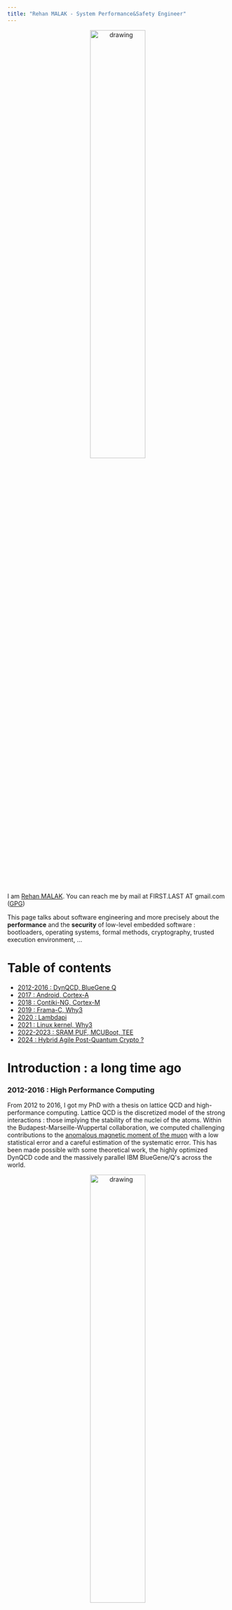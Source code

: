 ```yaml
---
title: "Rehan MALAK - System Performance&Safety Engineer"
---
```


<center>
<img src="./figs/bloglogo2small.jpg" alt="drawing" width="50%"/>
</center>

I am <a href="https://rehan-malak.github.io/">Rehan MALAK</a>. You can reach me by mail at FIRST.LAST AT gmail.com   (<a href="https://rehan-malak.github.io/gpg/rehan_2024.asc">GPG</a>)

This page talks about software engineering and more precisely about the __performance__ and the __security__ of low-level embedded software : bootloaders, operating systems, formal methods, cryptography, trusted execution environment, ...

# Table of contents
- [2012-2016 : DynQCD, BlueGene Q](#introduction)
- [2017 : Android, Cortex-A](#paragraph1)
- [2018 : Contiki-NG, Cortex-M](#paragraph2)
- [2019 : Frama-C, Why3](#paragraph3)
- [2020 : Lambdapi](#paragraph4)
- [2021 : Linux kernel, Why3](#paragraph5)
- [2022-2023 : SRAM PUF, MCUBoot, TEE](#paragraph6)
- [2024 : Hybrid Agile Post-Quantum Crypto ?](#paragraph7)

# Introduction : a long time ago <a name="introduction"></a>

###  2012-2016 : High Performance Computing

From 2012 to 2016, I got my PhD with a thesis on lattice QCD and high-performance computing. Lattice QCD is the discretized model of the strong interactions : those implying the stability of
the nuclei of the atoms. Within the Budapest-Marseille-Wuppertal collaboration, we computed challenging contributions to the [anomalous magnetic moment of the muon](https://en.wikipedia.org/wiki/Anomalous_magnetic_dipole_moment) with a low statistical error and a careful estimation of the systematic error. This has been made possible with
some theoretical work, the highly optimized DynQCD code and the massively parallel IBM BlueGene/Q's across the world.

<center>
<img src="./figs/bgq.jpg" alt="drawing" width="50%"/>
</center>

For the details, look at this article "[HVP contrib to amu from first principles](https://arxiv.org/abs/1711.04980)" published in Physics Review Letter or the [slides](https://rehan-malak.github.io/presentations/Soutenance.pdf)
used at my PhD defense.

<center>
<img src="./figs/amu_compare_paper.png" alt="drawing" width="50%"/>
</center>

(__Update 2021__ : The BMW collaboration has made other breakthroughs since with this 2021
[paper](https://www.nature.com/articles/s41586-021-03418-1) published in _Nature_)

On the architecture side, IBM stopped its BlueGene line and the trend now in HPC centers is to evaluate the advantages of using heterogeneous architectures with ARM, RISC-V, GPU's and other domain specific accelerators.

(__Update 2022__ : An example of these new heterogeneous architectures is the ARM/Risc-V-based [Sipearl RHEA processor](https://events.prace-ri.eu/event/1214/contributions/1640/attachments/2084/4227/SiPearl_EuroHPC-Summit_V01.pdf).)

### 2017 : Embedded Systems <a name="paragraph1"></a>

In 2017, I worked for a french IoT company in New York City, working on a connected mirror running Android : EKKO©. The product won an
Innovation Award at CES 2017.

<center>
<img src="./figs/ekko.jpg" alt="drawing" width="50%"/>
</center>

I was in charge of two aspects in particular : the Android ROM build process and the configuration and the optimization of the boot stages :
- the U-boot bootloader
- the Linux kernel
- the Android init

Android has a good documentation, the repo tool (a Python script to manage multiple git repo) is easy to use,
 the signing keys management are understandable, so the Android ROM build was the easy part. Problems went with the obsolete Linux
 kernel and U-boot bootloader version provided by the SBC manufacturer. No device tree of course !? (despite it was 6 years after the introduction of device
 trees in the kernel and 12 years after their usage in U-boot for PowerPC). One of the challenge was for example to get the LVDS screen
 working in the early boot stage. At the end, we managed to do it but it was a pain.

### Path to formal methods

HPC and Embedded Systems share some concerns : dealing with limited resources (CPU, RAM, I/O) and minimizing energy consumption. This goal
is usually achieved by using low-level but error-prone programming languages : C/C++/Assembly.

After these first experiences, I came back to France and started to work for Inria (National Institute for Research in Computer Science and Automation).

<center>
<img src="./figs/inria.png" alt="drawing" width="50%"/>
</center>

I will go through some experiments conducted at Inria (Lille, Saclay and Paris) between 2018 and 2021 with formal methods, low-level code or both. It contains also some links for the curious readers.

# 2018 : the 'S' in "IoT" stands for Security <a name="paragraph2"></a>

In 2018, I was part of the European H2020 [VESSEDIA](https://vessedia.eu/) project which aims at enhancing the security of IoT devices. One of the use-cases consisted in verifying the [Contiki-NG](https://github.com/contiki-ng/contiki-ng) IoT OS with the Frama-C analyzing platform.

The core of Frama-C can parse C programs and then its modular architecture allows to use interoperable _plugins analyzers_.

<!-- <center> -->
<!-- <img src="./figs/contiking.png" alt="drawing" width="50%"/> -->
<!-- </center> -->

<center>
<img src="./figs/contiking.png" width="30%"/>
<img src="./figs/framac.png" width="30%"/>
</center>

<!-- <center> -->
<!-- <img src="./figs/framac.png" alt="drawing" width="50%"/> -->
<!-- </center> -->

### Contiki-NG arch-specific code and callgraph with function pointers

Contiki-NG is ported on several boards based on low-power microcontrollers (as the ARM Cortex-M3).
Similar to the way the Linux kernel sources are split between the non-arch specific code (kernel/ fs/ block/ mm/ drivers/ ...) and the
arch specific one (arch/), Contiki-NG source code is split between os/ and arch/.

To provide some guidelines on how to port
the OS on new architectures, we tried to exhibit an "arch API" by looking how os/ calls arch/ at source-level. Tracing the _caller_ and the
_callee_ from execution would not provide exhaustive results.

At first, this task looked similar to the generation of multiple callgraphs and filtering what is going from arch/ to os/.

But arrives the problem of function pointers which are pervasive in C. Runtime callgraphs are trivial to generate with GCC instrumentation but how to do this
without running the code ?

Consider the following simple program ``test.c``

```c
void g() {}
void h() {}
int main(int argc,char *argv[])
{
        if (argc)
                g() ;
        else
                h() ;
        return 0;
}
```

Let's build the callgraph with llvm/clang :

```bash
clang -S -emit-llvm test.c -o test
opt -analyze -dot-callgraph test
dot -Tpng test.callgraph.dot -o test.png
```

We get :

<center>
<img src="./figs/test.png" alt="drawing" width="50%"/>
</center>

Now let's add a function pointer in a new ``test2.c`` :

```c
void g() {}
void h() {}
int main(int argc,char *argv[])
{
	void (*f)(void) ;
	f = &g ;
	(*f)();
	f = &h ;
	(*f)();
	return 0;
}
```

We get this deceptive callgraph :

<center>
<img src="./figs/test2.png" alt="drawing" width="50%"/>
</center>

Let's try with Frama-C this time :

```bash
frama-c test2.c -cg test2.dot
dot -Tpng test2.dot -o test2.png
```

We get the correct callgraph :

<center>
<img src="./figs/test2_framac.png" alt="drawing" width="50%"/>
</center>

In fact, Frama-C can do much better. Consider now this ``test3.c`` example :

```c
void g() {}
void h() {}
int main(int argc,char *argv[])
{
	void (*f)(void) ;
	if (argc)
		f = &g ;
	else
		if (argc)
			f = &h ;
	(*f)();
	return 0;
}
```

With the same Frama-C command, we obtain the same callgraph. But in reality, the ``h`` function wont ever be called if we look carefully at
the second ``if`` test. So we rebuild the callgraph, but this
time with a powerful static analysis technique : __abstract interpretation__ (with the Frama-C EVA plugin).

```bash
frama-c test3.c -eva -then -cg test3.dot
dot -Tpng test3.dot -o test3.png
```

<center>
<img src="./figs/test3_framac.png" alt="drawing" width="50%"/>
</center>

... which is correct !

Using Frama-C, and with a bit of work, we managed to find the list of arch/ functions called by os/ functions and suggested an "arch API".
The interested reader can find more details in the [VESSEDIA report](https://vessedia.eu/downloads/VESSEDIA-D5.1-Inria-s-use-case-intermediate-report-PU-M18.pdf).

### The RTE & E-ACSL plugins and runtime verification

One objective of VESSEDIA was to investigate the security of Contiki-NG. In addition to
some bug fixes of the test suite of Travis-CI (and trivial bugs reported by the warnings of the, by then, new GCC 8), we tried to understand to what extent we could
apply E-ACSL to a whole kernel while E-ACSL is designed primarily for user-space programs.

There were several levels of integration that were envisaged. Contiki-NG can be built as :
1. an ELF x86 executable : the _hello world_ appears in Linux as a IPv6 pingable network interface
2. a firmware for ARM boards
3. a dynamic library loaded through JNI in the Java Cooja simulator. In this case, each loaded Contiki-NG instance acts as a node and one can
   simulate a entire IPv6 RPL mesh network

We tried 1. and 3.

(__Update 2023__ : I learned later many things about QEMU and it would be easier today to port on the few ARM Cortex-M emulated machines available in Qemu and integrate this in the Gitlab CI, I do this today with ARM, Risc-V and MIPS architectures)

The principle of E-ACSL is simple. Let's start with the simplest use of a pointer :

```c
int main()
{
	int i = 0 ;
	int *ptr = &i;
	*ptr = 0 ;
	return 0;
}
```

then the RTE plugin generates some ACSL specifications automatically :

```bash
frama-c -machdep gcc_x86_64 -rte test.c -print -ocode test.rte.c
```

which gives :

```c
int main(void)
{
int __retres;
int i = 0;
int *ptr = & i;
/*@ assert rte: mem_access: \valid(ptr); */
*ptr = 0;
__retres = 0;
return __retres;
}
```

then the E-ACSL plugin instruments the C code transforming ACSL assertion into runtime assertion :

```bash
frama-c -machdep gcc_x86_64 test.rte.c -e-acsl -then-last -print -ocode test.e-acsl.c
```

which gives (only the main function is shown) :

```c
...
int main(void)
{
  int __retres;
  __e_acsl_memory_init((int *)0,(char ***)0,(size_t)8);
  int i = 0;
  __e_acsl_store_block((void *)(& i),(size_t)4);
  __e_acsl_full_init((void *)(& i));
  int *ptr = & i;
  __e_acsl_store_block((void *)(& ptr),(size_t)8);
  __e_acsl_full_init((void *)(& ptr));
  {
    int __gen_e_acsl_initialized;
    int __gen_e_acsl_and;
    __e_acsl_assert_data_t __gen_e_acsl_assert_data = {.values = (void *)0};
    __e_acsl_assert_register_ptr(& __gen_e_acsl_assert_data,"&ptr",
                                 (void *)(& ptr));
    __e_acsl_assert_register_ulong(& __gen_e_acsl_assert_data,
                                   "sizeof(int *)",0,sizeof(int *));
    __gen_e_acsl_initialized = __e_acsl_initialized((void *)(& ptr),
                                                    sizeof(int *));
    __e_acsl_assert_register_int(& __gen_e_acsl_assert_data,
                                 "\\initialized(&ptr)",0,
                                 __gen_e_acsl_initialized);
    if (__gen_e_acsl_initialized) {
      int __gen_e_acsl_valid;
      __e_acsl_assert_register_ptr(& __gen_e_acsl_assert_data,"ptr",
                                   (void *)ptr);
      __e_acsl_assert_register_ulong(& __gen_e_acsl_assert_data,
                                     "sizeof(int)",0,sizeof(int));
      __gen_e_acsl_valid = __e_acsl_valid((void *)ptr,sizeof(int),
                                          (void *)ptr,(void *)(& ptr));
      __e_acsl_assert_register_int(& __gen_e_acsl_assert_data,"\\valid(ptr)",
                                   0,__gen_e_acsl_valid);
      __gen_e_acsl_and = __gen_e_acsl_valid;
    }
    else __gen_e_acsl_and = 0;
    __gen_e_acsl_assert_data.blocking = 1;
    __gen_e_acsl_assert_data.kind = "Assertion";
    __gen_e_acsl_assert_data.pred_txt = "rte: mem_access: \\valid(ptr)";
    __gen_e_acsl_assert_data.file = "test.rte.c";
    __gen_e_acsl_assert_data.fct = "main";
    __gen_e_acsl_assert_data.line = 7;
    __e_acsl_assert(__gen_e_acsl_and,& __gen_e_acsl_assert_data);
    __e_acsl_assert_clean(& __gen_e_acsl_assert_data);
  }
  /*@ assert rte: mem_access: \valid(ptr); */ ;
  __e_acsl_initialize((void *)ptr,sizeof(int));
  *ptr = 0;
  __retres = 0;
  __e_acsl_delete_block((void *)(& ptr));
  __e_acsl_delete_block((void *)(& i));
  __e_acsl_memory_clean();
  return __retres;
}
```

note that you can do it in only one step as Frama-C allows to use a pipeline of several program analyzers :

```bash
frama-c -machdep gcc_x86_64 test.c -rte -then -e-acsl -then-last -print -ocode test.e-acsl.c
```

then you compile the instrumented code against E-ACSL runtime library and the instrumented program exits prematurely if the program flow
goes through one failing assertion (there is also the ``report`` mode or the possibility to define your own assert C function).

For example, this incorrect access happens before the printing of "no problem" :

```c
#include <stdio.h>
int main()
{
	int i = 0 ;
	int *ptr = &i;
	*(ptr+1) = 0 ;
	puts("no problem\n");
	return 0;
}
```

```bash
$ ./test.e-acsl
	Assertion failed at line 6 in function main.
	The failing predicate is:
	rte: mem_access: \valid(ptr + 1).
	Aborted
```

Looking at the _segment_ memory model of E-ACSL for the Linux program memory layout (stack heap .bss .data .rodata .text) :

```c
/*****************************************************************************
 * Memory Layout *************************************************************
 *****************************************************************************
  ----------------------------------------> Max address
  Kernel Space
  ---------------------------------------->
  Non-canonical address space (only in 64-bit)
  ---------------------------------------->
  Environment variables [ GLIBC extension ]
 ----------------------------------------->
  Program arguments [ argc, argv ]
 -----------------------------------------> Stack End
  Stack [ Grows downwards ]
 ----------------------------------------->
  Thread-local storage (TLS) [ TDATA and TBSS ]
 ----------------------------------------->
  Shadow memory [ Heap, Stack, Global, TLS ]
 ----------------------------------------->
  Object mappings
 ----------------------------------------->
 ----------------------------------------->
  Heap [ Grows upwards^ ]
 -----------------------------------------> Heap Start [Initial Brk]
  BSS Segment  [ Uninitialised Globals ]
 ----------------------------------------->
  Data Segment [ Initialised Globals   ]
 ----------------------------------------->
  ROData [ Potentially ]
 ----------------------------------------->
  Text Segment [ Constants ]
 -----------------------------------------> NULL (0)
 *****************************************************************************
NOTE: Above memory layout scheme generally applies to Linux Kernel/gcc/glibc.
  It is also an approximation slanted towards 64-bit virtual process layout.
  In reality layouts may vary. Also, with mmap allocations heap does not
  necessarily grows from program break upwards. Typically mmap will allocate
  memory somewhere closer to stack. */

/* Struct representing a contigous memory region. Effectively this describes
 * a memory segment, such as heap, stack or segments in the shadow memory
 * used to track them. */
struct memory_segment {
  const char *name; //!< Symbolic name
  size_t size;      //!< Byte-size
  uintptr_t start;  //!< Least address
  uintptr_t end;    //!< Greatest address
  mspace mspace;    // !< Mspace used for the partition
  /* The following are only set if the segment is a shadow segment */
  struct memory_segment *parent; //!< Pointer to the tracked segment
  size_t shadow_ratio;           //!< Ratio of shadow to application memory
  /*!< Offset between the start of the tracked segment and the start of this
     segment */
  intptr_t shadow_offset;
};
```

and reading in ``/proc/$PID/maps`` the memory location of the loaded dynamic libraries (and other technical subtleties such as entry function being something else than the "main" function), we were able to instrument the whole ELF x86 Contiki-NG hello-world and run it.

Without too much difficulties, we were also able to instrument a Contiki-NG built as a shared dynamic library and loaded thanks to the libc _dlopen_ function.
But it was not possible to push further this result to the JNI case as it would have mean to make compatible the E-ACSL memory model with the way the
Java virtual machine loads JNI dynamic libraries.

As one can see though, the memory layout modelized in E-ACSL is adapted for x86 Linux ELF programs and adapt this to the variability of bare-metal ARM firmwares would have been difficult.

E-ACSL developers added in the Frama-C 19 _Potassium_ release the ``-e-acsl-functions`` and the ``-e-acsl-instrument``options to filter finely the functions to be instrumented but
it was not sufficient for our use-case. I still don't know if it is
technically possible to tune how the JVM loads JNI dynlibs such that E-ACSL memory segment model would remain relevant.

<center>
<img src="./figs/jni.png" alt="drawing" width="100%"/>
</center>

In conclusion, we succeed with 1. and only partially with 3. (_dlopen_ but no JNI)

So this opened the way to a use of E-ACSL for some Contiki-NG Travis-CI tests dealing with the pingable IPv6 stack but not the most
interesting ones with the complete RPL mesh network simulated inside the Java Cooja Simulator.

You can find more details on this experiment with E-ACSL in this [presentation](https://github.com/Rehan-MALAK/rehan-malak.github.io/blob/master/presentations/EACSL.pdf).

# 2019 (and 2021) : C AST to Why3 AST <a name="paragraph3"></a>

<center>
<img src="./figs/why3.png" alt="drawing" width="100%"/>
</center>

In 2019, I worked with the _Laboratoire de Recherche en Informatique_ (LRI) in Saclay where Frama-C and Why3 were co-invented with the
_Commissariat à l'énergie atomique_ (CEA).

Frama-C has a plugin for deductive verification called WP (for _weakest precondition calculus_). It generates some verification conditions
(VC) from the ACSL-specified C programs and performs a first pass of simplification (Frama-C QED) and then uses Why3 for the remaining
verification conditions and the interface with the SMT solvers. Unfortunately, it is a bit of a black box and the reports from the solvers
are difficult to use.

Some private partners of the LRI requested the possibility to get counter-examples from the SMT solvers in order to help them in their proofs.

You can find some explanations on the algorithms used in Alt-Ergo in this [presentation](https://rehan-malak.github.io/presentations/smt.pdf).

One idea was to simplify the C to Why3 compilation without the use of the huge WP codebase. Why3 is both an GTK-based IDE to work with the solvers
and a specified functional programming language close to Ocaml, called WhyML. In order to avoid the writing of another Why3 pretty printer (often
bugged, not maintained, etc...), one choice was to do the compilation from an AST to another AST. The Why3 parser is using Ocaml Menhir to
create a Why3.Ptree object (parser tree or "untyped" AST). We modified the Why3.Ptree object so the entire representation of a WhyML source
file fits into these objects. This has been merged in mainline Why3. An experimental plugin _Jessie3_ has been started from a previous
prototype called _Jessie_.
It already translates some ACSL specifications from C to Why3 but, because lack of time, only few of the Cil (the C AST from Frama-C) code were supported
at the time. I don't know if the private partners have continued to work on this plugin as their repo is closed-source.

__Update 2021__ : We also looked at the same idea but from unspecified C code. There are several C parsers in the Ocaml landscape
(probably not exhaustive) :
- C AST from [Compcert](https://compcert.org/index.html)
- C AST from [ClangML](https://gitlab.inria.fr/tmartine/clangml) (Ocaml bindings for clang)
- C AST from [Coccinelle](https://coccinelle.gitlabpages.inria.fr/website/download.html)

I find this approach more interesting because the Frama-C Cil AST does transformation by default that sometimes we would like to avoid (for
example with loops).

Proving directly in WhyML can also be more pleasant than adding ACSL specification in huge, complex and constantly evolving C codebases.

We still don't have a definitive answer on a sustainable way to prove C code but going in the other direction might also be a better
solution in the long term :
- avoid writing low-level C code where it is not needed
- find an adapted high-level programming language or create your own Domain Specific Language (DSL) easier to reason with and generates low-level code from it without too much overhead.
You can have a look at this informal
[presentation](https://github.com/Rehan-MALAK/rehan-malak.github.io/blob/master/presentations/Rehan.pdf) in French I made about the F*
programming language and the Kremlin compiler and its use for the cryptographic routines used in Wireguard (a clean VPN solution which have since been merged in
Linux), after the talks I found particularly interesting at the SSTIC 2018 and the KernelRecipes 2018 conferences.

# 2020 : Dedukti 3, a proof assistant leveraging higher order rewriting theory <a name="paragraph4"></a>

In 2020, I worked with the Inria Deducteam project-team. The team is specialized in proofs interoperability. In addition to their
expertise with proof assistants, they put forward a logical framework called λΠ-modulo-rewriting which is basically the same as the λΠ in
the Barendregt cube :

<center>
<img src="./figs/lambdacube3.png" alt="drawing" width="100%"/>
</center>

but with a extended conversion rule :

<center>
<img src="./figs/extendedconversionrule.png" alt="drawing" width="100%"/>
</center>

This framework is expressive enough to re-encode more complex type system as the one in the Coq proof assistant.

The implementation of the typechecker is called Dedukti. Deducteam has two objectives related :
1. Logipedia : use this theoretical framework to build the first online encyclopedia of proofs, with a set of traduction tools to go
  back-and-forth between the proof-assistant libraries one can find on the market
2. Dedukti3 : transform the basic Dedukti2 typechecker to a real proof assistant

I worked on 2. and one objective was to add a new kind of goals in the proof assistant to help the users in complex proofs. I summarize here
the differences between a type-checker and the wanted proof-assistant :

<center>
<img src="./figs/proofassistant.png" alt="drawing" width="100%"/>
</center>

The _unification goals_ required modifications in the user-interaction engine and it has been merged in the mainline repo.
```ocaml
(** Type of unification constraints. *)
type constr = ctxt * term * term

(** Type of goals. *)
type goal_typ =
  { goal_meta : meta  (* Goal metavariable. *)
  ; goal_hyps : Env.t (* Precomputed scoping environment. *)
  ; goal_type : term  (* Precomputed type. *) }

type goal =
  | Typ of goal_typ (** Typing goal. *)
  | Unif of constr (** Unification goal. *)
```

Interesting new kind of _unification tactics_ should be written now to take advantage of it !

We also modified the LSP server (Language Server Protocol) of Dedukti 3 :

<center>
<img src="./figs/lsp.png" alt="drawing" width="100%"/>
</center>

and the emacs plugin (the LSP client) :

<center>
<img src="./figs/anewdemo1.png" width="100%"/>
</center>

You can find more details in this presentation I made for the Labex Digicosme (a granted French research project) : [Unification goals in Lambdapi](https://github.com/Rehan-MALAK/rehan-malak.github.io/blob/master/presentations/lambdapi.pdf)
with reminders about type theory, Curry-Howard correspondence and more...

Then I helped to adapt from Dedukti2 to Dedukti3, a semi-simplicial model of System F formalized initially by Bruno
Barras. The basic idea is simple (and the details far out-of-scope of this page) : the consistency of Homotopy Type Theory (HoTT) is currently based on models relying at the end on Set
Theory. (look at the initial [Kan-simplicial model from Kapulkin-Lumsdaine-Voevodski](https://arxiv.org/pdf/1211.2851.pdf) to get the precise requirements). This is not
satisfactory if HoTT is considered as a potential candidate for mathematical foundations (as was considered Set Theory at the beginning of
the XXth century by the German mathematicians, the "structuralists" and the mid-XXth century Bourbaki generations of mathematicians.)

If one want to formalize models of type theory in type theory, we have currently to :
- stay at a fixed level of truncation of the simplices

or

- keep the potentially infinite structure (and their "homotopic coherence") and add a second "external" non-decidable equality

This is where investigating the advantages of the decidable equality of the λΠ-modulo-rewriting framework becomes particularly
interesting. With a bit of work, one can do induction proofs on the dimension.

This is the paper we wanted to present for the Types2020 conference (one week before Italy got shut down and the conference cancelled
 because of the Covid19 restrictions).
__[A Semi-simplicial Model of System F in Dependent Type Theory Modulo
 Rewriting](https://types2020.di.unito.it/abstracts/BookOfAbstractsTYPES2020.pdf)__ does though only a fraction of the work to be
 done. A model for the System F universe allows quantification on the type but to reach dependent types theories, one needs the
 formalization of _category of families_ (CwF). Considering the complex nature of the combinatorial objects involved, this task could take
 advantage of the unification goals which have been added to Dedukti 3. New interesting unification tactics are missing though.

(__Update 2023__ : Note that instead of formalizing models of type theory, one can directly encode intensional Martin-Lof type theory in Lambdapi as done [here](https://github.com/Deducteam/ett-in-lambdapi/blob/main/ETT/ITT.lp) by Luc Chabassier who also added a new [tactic](https://github.com/dwarfmaster/commutative-diagrams) in a Coq plugin (written in Rust) to reason about diagrams in category theory.

(__Update 2023__ : A even more interesting approach in the search of formalizing mathematics in univalent foundations, would be to take advantage of this new interpretation/generaliztion of univalence for infiny categories instead of infiny groupoid. One can look for this at this [book on higher categories](https://cisinski.app.uni-regensburg.de/CatLR.pdf)
by Denis-Charles Cisinski (and [this book on the prerequisites on categories](https://math.jhu.edu/~eriehl/context.pdf) by Emily Riehl) and then look at their construction in
the two joined Arxiv papers [here](https://arxiv.org/abs/2210.08945) and [here](https://arxiv.org/abs/2210.07753). (here is the link to the 3-part lectures on this [part1](https://www.youtube.com/watch?v=5YOltuTcBK8) [part2](https://www.youtube.com/watch?v=xWmELBvHMPo) [part3](https://www.youtube.com/watch?v=P0Cfb4eUJo4)).
Now, as the notion of higher category is directly internalized, the problem is to find the suitable type theory itself (syntax, rules, ...) with the correct metaproperties (canonicity, termination, ... ). There will be a [summer school on this subject at Regensburg in September 2023](https://itp-school-2023.github.io/).

# 2021 : Linux scheduling : proofs, DSL, performance, liveness <a name="paragraph5"></a>

I Worked with the Inria Whisper team-project. The team is specialized in several aspects of
system software and formal methods :
- multicore RTOS, Linux kernel
- abstract interpretation, deductive verification
- performance, scheduling
- virtualization
- ...

One of the project I was involved in, is to prove a "local work conservation" property on the idle core selection algorithm of the Linux CFS scheduler
(_Completely Fair Scheduler_). This means that if a selected core gets overloaded (more than one runnable thread), there is no idle ones. In fact, because of concurrency, the definition has to be adapted as we will see.

But first a bit of context.

### Linux kernel market share

The Linux kernel is used on ~75% of the smartphones (Android Linux) and almost all the dataservers (cloud, webservers, ...) and all the top
500 supercomputers but only few percent of desktop computers. The process scheduler has to be reasonably efficient on a
vast variety of hardware with a vast variety of workloads.

<!-- ### Linux kernel SMP, RT, timers and lock brief history -->

<!-- - 1998, 2.0, symmetric multi-processor (SMP) support but with only one task in the kernel -->
<!-- - 1999, 2.2, concurrent execution with the introduction of the Big Kernel Lock (BKL) used both for preemption and SMP -->
<!-- - 2006, 2.6.16-2.6.19, high resolution timers merged in mainline from the PREEMPT_RT project -->
<!-- - 2007, 2.6.23, the completely fair scheduler (CFS) is the default (SCHED_NORMAL policy) -->
<!-- scheduler. -->
<!-- - 2011, 2.6.39, the last remaining traces of BKL have been replaced with the fine-grained lock mechanism : -->
<!--   * spinlock -->
<!--   * mutex -->
<!--   * read-copy-update (RCU) -->
<!-- - 2021, 5.15, lock mechanims of PREEMPT_RT merged in mainline -->

### Linux CFS : per-cpu distributed scheduler plus load-balancing

On a single core, the algorithm is simple : the tasks can be preempted, there is an amount of time (a few milliseconds) during which every task has to
be in the running state, the amount of time is divided between the tasks following their priorities (Unix niceness).

On a multicore machine, Linux CFS is a bit more complicated. To have some scalability, the scheduler is basically a distributed monocore
scheduler without lock on read + a load-balancing mechanism. Because there is no lock on read, with concurrency, the per-cpu read values, for example
nr_running (the number of runnable threads on a particular logical CPU) can be outdated, implying sometimes bad decisions. (thought to be
compensated by the lockless design)

On a multicore NUMA modern machine with a hierarchy of cache memories, Linux CFS is really complicated :
the load balancing is performed at different level at different frequency, there are some heuristics on the interpretation of the load
statistics, other heuristics to find dependency between the current task and the waked task to assure cache coherency, ...

<center>
<img src="./figs/lstopo.png" width="100%"/>
</center>

The hardware has to expose the topology to Linux and this is architecture dependent (ACPI is used in the x86 case). Linux CFS seems to have been designed with x86 in mind.
One can find more details on how to simulate interesting CPU/NUMA topology with QEMU on this informal [Topology/Numa with
Qemu/Linux](https://rehan-malak.github.io/presentations/numa.pdf) presentation.

All in all, the lines of code (loc) of ``kernel/sched/fair.c`` in Linux 5.15 is more than the loc of the whole Linux 0.01 version.
There are regularly some bugs and performance regression implying energy waste. For more details, look at this interesting paper : [A decade of wasted cores](https://hal.archives-ouvertes.fr/hal-01295194/document). This motivated the Whisper team and the Lip6 laboratory to work on a __Scheduler as a kernel module__ solution (explained in this
[thesis](https://hal.archives-ouvertes.fr/tel-02977242/document)) compiled from a scheduling policy formalized in a domain specific language. One can find the compiler and policy examples [here](https://gitlab.inria.fr/ipanema-public/).

### Linux scheduling class

Note also that there are other _scheduling classes_ in the kernel for real-time tasks :
- Deadline
- Realtime (posix)

<center>
<img src="./figs/schedulingclasses.png" width="100%"/>
</center>

<!-- enqueue_task(rq, t) Add thread t to runqueue rq -->
<!-- dequeue_task(rq, t) Remove thread t from runqueue rq -->
<!-- yield_task(rq) Yield the currently running thread on the CPU of rq -->
<!-- check_preempt_curr(rq, t) Check if the currently running thread of rq should be pre- -->
<!-- empted by thread t -->
<!-- pick_next_task(rq) Return the next thread that should run on rq -->
<!-- put_prev_task(rq, t) Remove the currently running thread t from the CPU of rq -->
<!-- set_next_task(rq, t) Set thread t as the currently running thread on the CPU of rq -->
<!-- balance(rq) Run the load balancing algorithm for the CPU of rq -->
<!-- select_task_rq(t) Choose a new CPU for the waking up/newly created thread t -->
<!-- task_tick(rq) Called at every clock tick on the CPU of rq if the currently -->
<!-- running thread is in this scheduling class -->
<!-- task_fork(t) Called when thread t is created after a fork()/clone() system -->
<!-- call -->
<!-- task_dead(t) Called when thread t terminates -->

Each class implements the functions of the scheduling class API.

| API               | Description    | Deadline    | Realtime    | Fair        |
| ----------------- | ---------------| ----------- | ----------- | ----------- |
| enqueue_task      | add thread to runqueue            | enqueue_task_dl          | enqueue_task_rt               | enqueue_task_fair   |
| dequeue_task      | remove thread from runqueue       | dequeue_task_dl          | dequeue_task_rt               | dequeue_task_fair   |
| yield_task        | yield current                     | yield_task_dl            | yield_task_rt                 | yield_task_fair                  |
| check_preempt_curr| should current be preempted ?     | check_preempt_curr_dl    | check_preempt_curr_rt         | check_preempt_curr_fair   |
| pick_next_task    | next to run                       | pick_next_task_dl        | pick_next_task_rt             | pick_next_task_fair   |
| put_prev_task     | remove current                    | put_prev_task_dl         | put_prev_task_rt         	   | put_prev_task_fair   |
| set_next_task     | set current                       | set_next_task_dl         | set_next_task_rt         	   | set_next_task_fair   |
| balance        | load-balance algorithm               | balance_dl      		   | balance_rt					   | balance_fair   |
| select_task_rq  | select core                         | select_task_rq_dl        | select_task_rq_rt             | __select_task_rq_fair__ |
| task_tick        | do at every tick                   | task_tick_dl             | task_tick_rt                  | task_tick_fair   |
| task_fork       | when fork/clone syscall             | task_fork_dl             | task_fork_rt                  | task_fork_fair   |
| task_dead      | when terminating                     | task_dead_dl             | task_dead_rt                  | task_dead_fair   |
| ... | ... | ... | ... | ... |

So the core selection algorithm for the CFS class is in __select_task_rq_fair__

```c
/*
 * select_task_rq_fair: Select target runqueue for the waking task in domains
 * that have the relevant SD flag set. In practice, this is SD_BALANCE_WAKE,
 * SD_BALANCE_FORK, or SD_BALANCE_EXEC.
 *
 * Balances load by selecting the idlest CPU in the idlest group, or under
 * certain conditions an idle sibling CPU if the domain has SD_WAKE_AFFINE set.
 *
 * Returns the target CPU number.
 */
static int
select_task_rq_fair(struct task_struct *p, int prev_cpu, int wake_flags)
{
	int sync = (wake_flags & WF_SYNC) && !(current->flags & PF_EXITING);
	struct sched_domain *tmp, *sd = NULL;
	int cpu = smp_processor_id();
	int new_cpu = prev_cpu;
	int want_affine = 0;
	/* SD_flags and WF_flags share the first nibble */
	int sd_flag = wake_flags & 0xF;

	/*
	 * required for stable ->cpus_allowed
	 */
	lockdep_assert_held(&p->pi_lock);
	if (wake_flags & WF_TTWU) {
		record_wakee(p);

		if (sched_energy_enabled()) {
			new_cpu = find_energy_efficient_cpu(p, prev_cpu);
			if (new_cpu >= 0)
				return new_cpu;
			new_cpu = prev_cpu;
		}

		want_affine = !wake_wide(p) && cpumask_test_cpu(cpu, p->cpus_ptr);
	}

	rcu_read_lock();
	for_each_domain(cpu, tmp) {
		/*
		 * If both 'cpu' and 'prev_cpu' are part of this domain,
		 * cpu is a valid SD_WAKE_AFFINE target.
		 */
		if (want_affine && (tmp->flags & SD_WAKE_AFFINE) &&
			cpumask_test_cpu(prev_cpu, sched_domain_span(tmp))) {
			if (cpu != prev_cpu)
				new_cpu = wake_affine(tmp, p, cpu, prev_cpu, sync);

			sd = NULL; /* Prefer wake_affine over balance flags */
			break;
		}

		if (tmp->flags & sd_flag)
			sd = tmp;
		else if (!want_affine)
			break;
	}

	if (unlikely(sd)) {
		/* Slow path */
		new_cpu = find_idlest_cpu(sd, p, cpu, prev_cpu, sd_flag);
	} else if (wake_flags & WF_TTWU) { /* XXX always ? */
		/* Fast path */
		new_cpu = select_idle_sibling(p, prev_cpu, new_cpu);
	}
	rcu_read_unlock();

	return new_cpu;
}
```

In we don't take into account the subalgorithm trying to find an energy-efficient core, one
can split the __select_task_rq_fair__ in 2 cases :

- WAKE _fast path_ : __wake_wide__ __wake_affine__ and __select_idle_sibling__
- FORK/EXEC _slow path_ : __find_idlest_cpu__

The WAKE case chooses the previous core on which the task was running or an idle sibling one sharing the same last-level-cache (LLC).
The FORK/EXEC case chooses an idle core in increasing level of the domain (_scheduler domain_) :
* Simultaneous multithreading (SMT)
* Multi-Core Cache (MC)
* Package (DIE)

### Work conservation

Formally, __local work conservation__ (LWC) is (with c the selected core, O(c) meaning the selected core runqueue has more strictly more than 1 runnable thread
and I(c) if the runqueue has no runnable thread) :

<center>
LWC(c) : O(c) ⇒ ∀c′.¬I(c′)
</center>

Because of a concurrent core (with its own scheduler decisions), O(c) may become true. More generally, we have to adapt the definitions of
_overloaded_ and _idle_ to the distributed design of CFS : they are not taken in account unblock (U), block (B) and or another scheduling
happening on our studied core c :

<center>
CO(c) ≡ O(c)∧¬U(c)
</center>

<center>
CI(c) ≡ I(c)∧¬B(c)∧¬E(c)
</center>

Concurrent local work conservation is then :

<center>
CLWC(c) : CO(c) ⇒ ∀c′.¬CI(c′)
</center>

More details on the definitions in this [article](https://hal.inria.fr/hal-02554342/document).

We are currently trying to prove a modified version of CLWC but adapted to how Linux is trying to find an idle core on siblings core.

In any case, proving a complex piece of software as (small parts of) the Linux kernel CFS is hard. And several aspects are though not taken in account :
- the frequency aspect with not-so-well-documented architecture dependent characteristics
- the big.LITTLE architectures with high-performance core and low-energy consumption ones (as the recent Apple M1)

Moreover, in concrete industrial usecases, one sees systems configured with mixed scheduling class/policy and this adds another class of problems.

### From work conservation to timing properties

Following the previous observations, I got more and more interested by timing properties, traces and models.

For more details on the preemption configuration, the scheduling latency of real-time Linux kernels, you can look at these informal presentations I made :
- [PREEMPT_RT and model of scheduling latency](https://rehan-malak.github.io/presentations/rtlinux.pdf)
- [Mixed CFS and RT scheduling classes/policies problematic usecases](https://rehan-malak.github.io/presentations/rtlinux2.pdf) (following
  some recent interesting talks at LPC 2020 and LPC 2021)

# 2022-2023 : SRAM PUF, Cryptography and Trusted Execution Environment <a name="paragraph6"></a>

In 2022, I moved from Paris to Eindhoven in Netherlands. I am currently working at _[Intrinsic ID](https://www.intrinsic-id.com/)_ on cryptography on x86 / ARM / Risc-V architectures.
<center>
<img src="./figs/iid.png" alt="drawing" width="70%"/>
</center>

Intrinsic ID is the world leader on SRAM PUF and I am specifically working on _[Zign](https://www.intrinsic-id.com/products/zign/)_, a software-only solution to generate (SRAM PUF based) cryptographic keys and a NIST-compliant Random Number Generator (_[Zign RNG](https://www.intrinsic-id.com/products/zign-rng/)_) for  Arm and Risc-V microcontrolers and processors.

The principle is simple. The details on how to do this right are not.

First remind that a standard cell of Static RAM (SRAM) is 6 transistors combined in the following way :

<center>
<img src="./figs/sramcell6T.png" alt="drawing" width="70%"/>
</center>

While this can store 1 bit of memory (0 or 1), a powered uninitialized cell of SRAM can have any of the two states, but one state is more likely than the other depending on the microstructure of the silicium.

In fact, with a correctly tuned error correction code (the so-called _Fuzzy Extractor_), one can recreate from our uninitialized standard SRAM a device unique identity, recreated at each startup, without storing any sensible material. Even the manufacturer cannot clone exactly the silicium chip in all its microscopic detail, so the the device is truely **uniquely identified** and the SRAM behaves as a **Physical Unclonable Function (PUF)**.

On the contrary, the uninitialized SRAM exibit some noise than can be used as a very good quality random bit generator (RBG) to get a NIST SP800-90A/B compliant Random Number Generator (RNG).

Intrinsic ID has conducted research showing that this technology works :
- from 0.35 μm to 5 nm
- from -55°C to 150°C
- with supply voltage variation +/- 20%
- with lifetime > 25 years

This make the possibility to authenticate almost anything **WITHOUT THE NEED FOR NEW HARDWARE**... just a kB of the standard Static RAM.

And this works flawlessly on many popular boards. A few examples of boards we use everyday...

From small Cortex-M0 based (here ST stm32l072) to powerful Cortex-M4 based (here NXP lpc54114) :

<center>
<img src="./figs/cortexm0.jpg" alt="drawing" width="30%"/>
<img src="./figs/lpc54114.jpg" alt="drawing" width="50%"/>
</center>

From the popular Risc-V board (here the Sifive E) to the more exotic one (here the Longan nano) :

<center>
<img src="./figs/sifive.png" alt="drawing" width="40%"/>
<img src="./figs/longannano.jpg" alt="drawing" width="30%"/>
</center>

and many others...

To help the adoption of such an amazing technology, we have already integrated Zign and Zign RNG with popular
crypto-libraries such as :
- MbedTLS
- WolfSSL
- OpenSSL

This opens the path to many interesting applications almost for "free".

For example, by leveraging the PSA_BUILTIN_KEY concept of the new PSA API of MbedTLS,
one can get many of the cryptographic services provided by Trusted Firmware M / A without even storing an actual key.

Indeed, in the context of the Platform Security Architecture (PSA), the chain-of-trust MCUBoot -> Trusted Firmware-M is using MbedTLS as the crypto library.

So by integrating Zign with MbedTLS, we get :

<center>
<img src="./figs/mcuboot_tfm_mbedtls_zign5.png" alt="drawing" width="100%"/>
</center>

where the payload is the one of your choice : Zephyr, FreeRTOS, a custom one...

If Trustzone is a no-go, the same kind of idea can apply with simpler lightweight design, for example, only MCUBoot.

# 2024 : Hybrid and Agile Post-Quantum Cryptography for the modern secured platform architectures ? <a name="paragraph7"></a>

Synopsys has acquired Intrinsic ID. So Zign is now the [Synopsys Software based PUF IP](https://www.synopsys.com/designware-ip/security-ip/cryptography-ip/puf.html)

And now ?

Reading some papers about hash-based (stateful or stateless) signature for PQC-compliant Secure Boot and HW/SW codesign to get this faster.

For example, this kind of Table from a [Fraunhofer institute team](https://eprint.iacr.org/2022/1198) :
<center>
<img src="./figs/swhw-hash-based.png" alt="drawing" width="100%"/>
</center>
